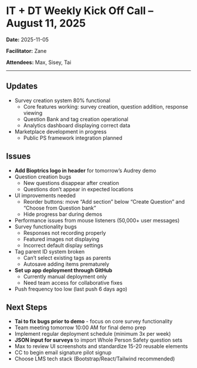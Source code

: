 # IT + DT Weekly Kick Off Call – August 11, 2025

**Date:** 2025-11-05

**Facilitator:** Zane

**Attendees:** Max, Sisey, Tai

---

## Updates

- Survey creation system 80% functional
  - Core features working: survey creation, question addition, response viewing
  - Question Bank and tag creation operational
  - Analytics dashboard displaying correct data
- Marketplace development in progress
  - Public PS framework integration planned

## Issues

- **Add Bioptrics logo in header** for tomorrow’s Audrey demo
- Question creation bugs
  - New questions disappear after creation
  - Questions don’t appear in expected locations
- UI improvements needed
  - Reorder buttons: move “Add section” below “Create Question” and “Choose from Question bank”
  - Hide progress bar during demos
- Performance issues from mouse listeners (50,000+ user messages)
- Survey functionality bugs
  - Responses not recording properly
  - Featured images not displaying
  - Incorrect default display settings
- Tag parent ID system broken
  - Can’t select existing tags as parents
  - Autosave adding items prematurely
- **Set up app deployment through GitHub**
  - Currently manual deployment only
  - Need team access for collaborative fixes
- Push frequency too low (last push 6 days ago)

## Next Steps

- **Tai to fix bugs prior to demo** - focus on core survey functionality
- Team meeting tomorrow 10:00 AM for final demo prep
- Implement regular deployment schedule (minimum 3x per week)
- **JSON input for surveys** to import Whole Person Safety question sets
- Max to review UI screenshots and standardize 15-20 reusable elements
- CC to begin email signature pilot signup
- Choose LMS tech stack (Bootstrap/React/Tailwind recommended)
